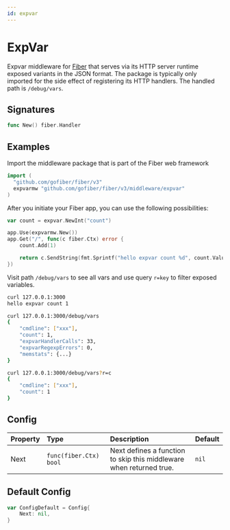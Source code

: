 ```yaml
---
id: expvar
---
```


# ExpVar

Expvar middleware for [Fiber](https://github.com/gofiber/fiber) that serves via its HTTP server runtime exposed variants in the JSON format. The package is typically only imported for the side effect of registering its HTTP handlers. The handled path is `/debug/vars`.

## Signatures

```go
func New() fiber.Handler
```

## Examples

Import the middleware package that is part of the Fiber web framework

```go
import (
  "github.com/gofiber/fiber/v3"
  expvarmw "github.com/gofiber/fiber/v3/middleware/expvar"
)
```

After you initiate your Fiber app, you can use the following possibilities:

```go
var count = expvar.NewInt("count")

app.Use(expvarmw.New())
app.Get("/", func(c fiber.Ctx) error {
    count.Add(1)

    return c.SendString(fmt.Sprintf("hello expvar count %d", count.Value()))
})
```

Visit path `/debug/vars` to see all vars and use query `r=key` to filter exposed variables.

```bash
curl 127.0.0.1:3000
hello expvar count 1

curl 127.0.0.1:3000/debug/vars
{
    "cmdline": ["xxx"],
    "count": 1,
    "expvarHandlerCalls": 33,
    "expvarRegexpErrors": 0,
    "memstats": {...}
}

curl 127.0.0.1:3000/debug/vars?r=c
{
    "cmdline": ["xxx"],
    "count": 1
}
```

## Config

| Property | Type                    | Description                                                         | Default |
|:---------|:------------------------|:--------------------------------------------------------------------|:--------|
| Next     | `func(fiber.Ctx) bool` | Next defines a function to skip this middleware when returned true. | `nil`   |

## Default Config

```go
var ConfigDefault = Config{
    Next: nil,
}
```
